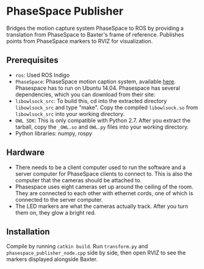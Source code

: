 # PhaseSpace Publisher

Bridges the motion capture system PhaseSpace to ROS by providing a translation from PhaseSpace to Baxter's frame of reference. Publishes points from PhaseSpace markers to RVIZ for visualization.


## Prerequisites
* `ros`: Used ROS Indigo
* `PhaseSpace`: PhaseSpace motion caption system, available [here](phasespace.com). Phasespace has to run on Ubuntu 14.04. Phasespace has several dependencies, which you can download from their site:
* `libowlsock_src`: To build this, cd into the extracted directory `libowlsock_src` and type "make". Copy the compiled `libowlsock.so` from `libowlsock_src` into your working directory.
* `OWL SDK`: This is only compatible with Python 2.7. After you extract the tarball, copy the `_OWL.so` and `OWL.py` files into your working directory.
* Python libraries: numpy, rospy


## Hardware
* There needs to be a client computer used to run the software and a server computer for PhaseSpace clients to connect to. This is also the computer that the cameras should be attached to.
* Phasespace uses eight cameras set up around the ceiling of the room. They are connected to each other with ethernet cords, one of which is connected to the server computer.
* The LED markers are what the cameras actually track. After you turn them on, they glow a bright red.


## Installation
Compile by running `catkin build`. Run `transform.py` and `phasespace_publisher_node.cpp` side by side, then open RVIZ to see the markers displayed alongside Baxter.


